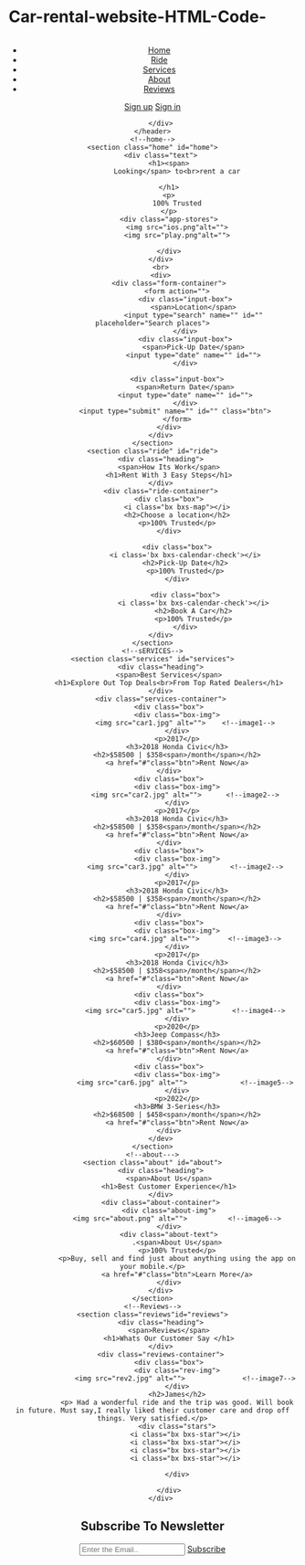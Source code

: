 # Car-rental-website-HTML-Code-
<!DOCTYPE html>
<html lang="en">
<head>
    <meta charset="UTF-8">
    <meta http-equiv="X-UA-Compatible" content="IE=edge">
    <meta name="viewport" content="width=device-width, initial-scale=1.0">
    <title>Car Rental Website</title>
    <!--Link to CSS--> 
    <link rel="stylesheet"href="stylesheet.css">
    <link rel="stylesheet"
  href="https://cdn.jsdelivr.net/npm/boxicons@latest/css/boxicons.min.css">

</head>
<body>
    <header>
        <a href="#" class="logo"><img src="https://img.freepik.com/premium-vector/cartoon-car-jeep-mascot-character_29190-7612.jpg?w=2000"alt=""></a>
        <div class="bx bx-menu" id="menu-icon"></div>
        <ul class="navbar">
            <li><a href ="#Home">Home</a></li>
            <li><a href ="#Hide">Ride</a></li>
            <li><a href ="#Services">Services</a></li>
            <li><a href ="#reviews">About</a></li>
            <li><a href ="#reviews">Reviews</a></li>
        </ul>
        <div class="header-btn">
            <a href="#"class="Sign-up">Sign up</a>
            <a href="#"class="Sign-in">Sign in</a>

        </div>
    </header>
    <!--home-->
    <section class="home" id="home">
        <div class="text">
            <h1><span>
                Looking</span> to<br>rent a car

            </h1>
            <p>
                100% Trusted
            </p>
            <div class="app-stores">
                <img src="ios.png"alt="">
                <img src="play.png"alt="">
                
            </div>
        </div>
        <br>
        <div>
            <div class="form-container">
                <form action="">
                    <div class="input-box">
                        <span>Location</span>
                        <input type="search" name="" id="" placeholder="Search places">
                    </div>
                    <div class="input-box">
                        <span>Pick-Up Date</span>
                        <input type="date" name="" id="">
                    </div>
            
                <div class="input-box">
                    <span>Return Date</span>
                    <input type="date" name="" id="">
                    </div>
                <input type="submit" name="" id="" class="btn"> 
                </form>
            </div>
        </div>
    </section>
    <section class="ride" id="ride">
        <div class="heading">
            <span>How Its Work</span>
            <h1>Rent With 3 Easy Steps</h1>
        </div>
        <div class="ride-container">
            <div class="box">
                <i class="bx bxs-map"></i>
                <h2>Choose a location</h2>
                <p>100% Trusted</p>
            </div>
            
                <div class="box">
                    <i class='bx bxs-calendar-check'></i>
                    <h2>Pick-Up Date</h2>
                    <p>100% Trusted</p>
                </div>
                
                    <div class="box">
                        <i class='bx bxs-calendar-check'></i>
                        <h2>Book A Car</h2>
                        <p>100% Trusted</p>
                    </div>
        </div>
    </section>
    <!--sERVICES-->
    <section class="services" id="services">
        <div class="heading">
            <span>Best Services</span>
            <h1>Explore Out Top Deals<br>From Top Rated Dealers</h1>
        </div>
        <div class="services-container">
            <div class="box">
                <div class="box-img">
                    <img src="car1.jpg" alt="">    <!--image1-->
                </div>
                <p>2017</p>
                <h3>2018 Honda Civic</h3>
                <h2>$58500 | $358<span>/month</span></h2>
                <a href="#"class="btn">Rent Now</a>
            </div>
            <div class="box">
                <div class="box-img">
                    <img src="car2.jpg" alt="">      <!--image2-->
                </div>
                <p>2017</p>
                <h3>2018 Honda Civic</h3>
                <h2>$58500 | $358<span>/month</span></h2>
                <a href="#"class="btn">Rent Now</a>
            </div>
            <div class="box">
                <div class="box-img">
                    <img src="car3.jpg" alt="">        <!--image2-->
                </div>
                <p>2017</p>
                <h3>2018 Honda Civic</h3>
                <h2>$58500 | $358<span>/month</span></h2>
                <a href="#"class="btn">Rent Now</a>
            </div>
            <div class="box">
                <div class="box-img">
                    <img src="car4.jpg" alt="">       <!--image3-->
                </div>
                <p>2017</p>
                <h3>2018 Honda Civic</h3>
                <h2>$58500 | $358<span>/month</span></h2>
                <a href="#"class="btn">Rent Now</a>
            </div>
            <div class="box">
                <div class="box-img">
                    <img src="car5.jpg" alt="">         <!--image4-->
                </div>
                <p>2020</p>
                <h3>Jeep Compass</h3>
                <h2>$60500 | $380<span>/month</span></h2>
                <a href="#"class="btn">Rent Now</a>
            </div>
            <div class="box">
                <div class="box-img">
                    <img src="car6.jpg" alt="">             <!--image5-->
                </div>
                <p>2022</p>
                <h3>BMW 3-Series</h3>
                <h2>$68500 | $458<span>/month</span></h2>
                <a href="#"class="btn">Rent Now</a>
            </div>
        </dev>
    </section>
    <!--about--->
    <section class="about" id="about">
        <div class="heading">
            <span>About Us</span>
            <h1>Best Customer Experience</h1>
        </div>
        <div class="about-container">
            <div class="about-img">
                <img src="about.png" alt="">          <!--image6-->
            </div>
            <div class="about-text">
                .<span>About Us</span>
                <p>100% Trusted</p>
                <p>Buy, sell and find just about anything using the app on your mobile.</p>
                <a href="#"class="btn">Learn More</a>
            </div>
        </div>
    </section>
    <!--Reviews-->
    <section class="reviews"id="reviews">
        <div class="heading">
            <span>Reviews</span>
            <h1>Whats Our Customer Say </h1>
        </div>
        <div class="reviews-container">
            <div class="box">
                <div class="rev-img">
                    <img src="rev2.jpg" alt="">              <!--image7-->
                </div>
                <h2>James</h2>
                <p> Had a wonderful ride and the trip was good. Will book in future. Must say,I really liked their customer care and drop off things. Very satisfied.</p>
                <div class="stars">
                    <i class="bx bxs-star"></i>
                    <i class="bx bxs-star"></i>
                    <i class="bx bxs-star"></i>
                    <i class="bx bxs-star"></i>
                    
                </div>

            </div>
        </div>
  </section>
    <section class="newsletter">
        <h2>Subscribe To Newsletter</h2>
        <div class="box">
            <input type="text" placeholder="Enter the Email..">
            <a href="#" class="btn">Subscribe</a>
        </div>
    </section>
    <script src="main.js"></script>
    



</body>
</html>
